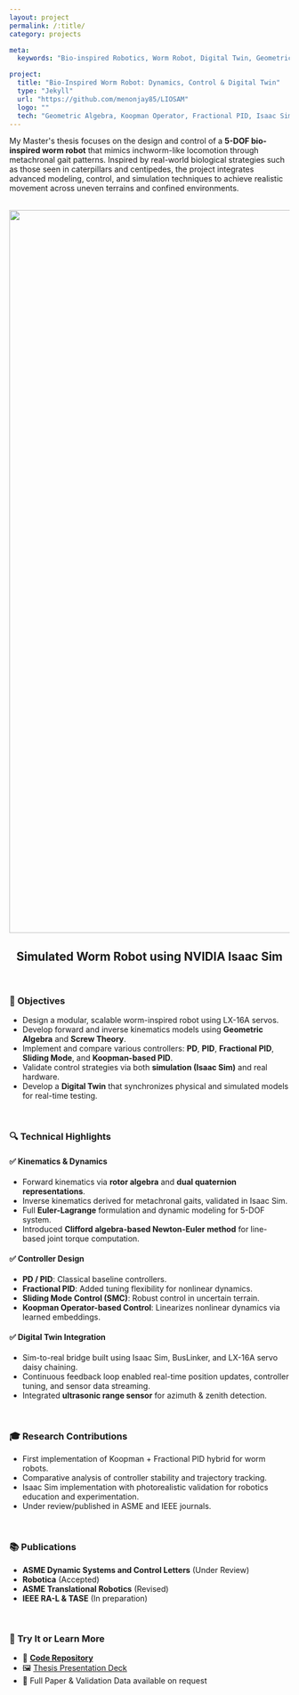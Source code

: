 ```yaml
---
layout: project
permalink: /:title/
category: projects

meta:
  keywords: "Bio-inspired Robotics, Worm Robot, Digital Twin, Geometric Algebra, Koopman Control, Isaac Sim, PID, SMC, Robotics Thesis"

project:
  title: "Bio-Inspired Worm Robot: Dynamics, Control & Digital Twin"
  type: "Jekyll"
  url: "https://github.com/menonjay85/LIOSAM"
  logo: ""
  tech: "Geometric Algebra, Koopman Operator, Fractional PID, Isaac Sim, Digital Twin, LX-16A Servos, NVIDIA Omniverse"
---
```


<p>My Master's thesis focuses on the design and control of a <strong>5-DOF bio-inspired worm robot</strong> that mimics inchworm-like locomotion through metachronal gait patterns. Inspired by real-world biological strategies such as those seen in caterpillars and centipedes, the project integrates advanced modeling, control, and simulation techniques to achieve realistic movement across uneven terrains and confined environments.</p>

<br>

<img class="img80" src="/assets/images/projects/final/worm_robot.gif" width="1300">
<center><h2>Simulated Worm Robot using NVIDIA Isaac Sim</h2></center>

<br>

### 📌 Objectives
- Design a modular, scalable worm-inspired robot using LX-16A servos.
- Develop forward and inverse kinematics models using **Geometric Algebra** and **Screw Theory**.
- Implement and compare various controllers: **PD**, **PID**, **Fractional PID**, **Sliding Mode**, and **Koopman-based PID**.
- Validate control strategies via both **simulation (Isaac Sim)** and real hardware.
- Develop a **Digital Twin** that synchronizes physical and simulated models for real-time testing.

<br>

### 🔍 Technical Highlights

#### ✅ Kinematics & Dynamics
- Forward kinematics via **rotor algebra** and **dual quaternion representations**.
- Inverse kinematics derived for metachronal gaits, validated in Isaac Sim.
- Full **Euler-Lagrange** formulation and dynamic modeling for 5-DOF system.
- Introduced **Clifford algebra-based Newton-Euler method** for line-based joint torque computation.

#### ✅ Controller Design
- **PD / PID**: Classical baseline controllers.
- **Fractional PID**: Added tuning flexibility for nonlinear dynamics.
- **Sliding Mode Control (SMC)**: Robust control in uncertain terrain.
- **Koopman Operator-based Control**: Linearizes nonlinear dynamics via learned embeddings.

#### ✅ Digital Twin Integration
- Sim-to-real bridge built using Isaac Sim, BusLinker, and LX-16A servo daisy chaining.
- Continuous feedback loop enabled real-time position updates, controller tuning, and sensor data streaming.
- Integrated **ultrasonic range sensor** for azimuth & zenith detection.

<br>

### 🎓 Research Contributions
- First implementation of Koopman + Fractional PID hybrid for worm robots.
- Comparative analysis of controller stability and trajectory tracking.
- Isaac Sim implementation with photorealistic validation for robotics education and experimentation.
- Under review/published in ASME and IEEE journals.

<br>

### 📚 Publications
- **ASME Dynamic Systems and Control Letters** (Under Review)  
- **Robotica** (Accepted)  
- **ASME Translational Robotics** (Revised)  
- **IEEE RA-L & TASE** (In preparation)

<br>

### 📂 Try It or Learn More
- 🔗 <a href="https://github.com/menonjay85/worm-robot-digital-twin" target="_blank"><strong>Code Repository</strong></a>  
- 🖼 <a href="https://drive.google.com/drive/folders/YOUR_FOLDER_LINK" target="_blank">Thesis Presentation Deck</a>  
- 📄 Full Paper & Validation Data available on request

<br><br>